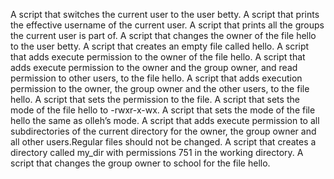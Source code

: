 A script that switches the current user to the user betty.
A script that prints the effective username of the current user.
A script that prints all the groups the current user is part of.
A script that changes the owner of the file hello to the user betty.
A script that creates an empty file called hello.
A script that adds execute permission to the owner of the file hello.
A script that adds execute permission to the owner and the group owner, and read permission to other users, to the file hello.
A script that adds execution permission to the owner, the group owner and the other users, to the file hello.
A script that sets the permission to the file.
A script that sets the mode of the file hello to -rwxr-x-wx.
A script that sets the mode of the file hello the same as olleh’s mode.
A script that adds execute permission to all subdirectories of the current directory for the owner, the group owner and all other users.Regular files should not be changed.
A script that creates a directory called my_dir with permissions 751 in the working directory.
A script that changes the group owner to school for the file hello.
